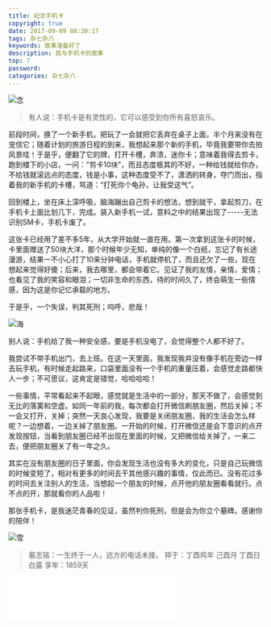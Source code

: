 ```yaml
---
title: 纪念手机卡
copyright: true
date: 2017-09-09 08:30:17
tags: 杂七杂八
keywords: 故事准备好了
description: 我与手机卡的故事
top: 7
password:
categories: 杂七杂八
---
```



![念](http://upload-images.jianshu.io/upload_images/1811036-fcc55bbcfc01cc7f.jpg?imageMogr2/auto-orient/strip%7CimageView2/2/w/1240)

> 有人说：手机卡是有灵性的，它可以感受到你所有喜怒哀乐。

前段时间，换了一个新手机，把玩了一会就把它丢弃在桌子上面，半个月来没有在宠信它；随着计划的旅游日程的到来，我想起来那个新的手机，毕竟我要带你去拍风景哇！于是乎，便翻了它的牌，打开卡槽，奔溃，迷你卡；意味着我得去剪卡，跑到楼下的小店，一问："剪卡10块"，而且态度极其的不好，一种给钱就给你办，不给钱就滚远点的态度，钱是小事，这种态度受不了，潇洒的转身，夺门而出，指着我的新手机的卡槽，骂道：“打死你个龟孙，让我受这气”。

回到楼上，坐在床上深呼吸，脑海蹦出自己剪卡的想法，想到就干，拿起剪刀，在手机卡上面比划几下，完成。装入新手机一试，意料之中的结果出现了-----无法识别SM卡，手机卡废了。

这张卡已经用了差不多5年，从大学开始就一直在用。第一次拿到这张卡的时候，卡里面赠送了50块大洋，那个时候年少无知，单纯的像一个白纸，忘记了有长途漫游，结果一不小心打了10来分钟电话，手机就停机了，而且还欠了一些，现在想起来觉得好傻；后来，我去哪里，都会带着它。见证了我的友情，亲情，爱情；也看见了我的笑容和眼泪；一切非生命的东西，待的时间久了，终会萌生一些情感，因为这是你记忆承载的地方。
   
于是乎，一个失误，判其死刑；呜呼，悲哉！


![海](http://upload-images.jianshu.io/upload_images/1811036-7ec84ce8156636d0.jpg?imageMogr2/auto-orient/strip%7CimageView2/2/w/1240)


别人说：手机给了我一种安全感，要是手机没电了，会觉得整个人都不好了。

我尝试不带手机出门，去上班。在这一天里面，我发现我并没有像手机在旁边一样去玩手机，有时候走起路来，口袋里面没有一个手机的重量压着，会感觉走路都快人一步；不可思议，这肯定是错觉，哈哈哈哈！

一些事情，平常看起来不起眼，感觉就是生活中的一部分，那天不做了，会感觉到无比的落寞和空虚。如同一年前的我，每次都会打开微信刷朋友圈，然后关掉；不一会又打开，关掉；突然一天良心发现，我要是关闭朋友圈，我的生活会怎么样呢？一边想着，一边关掉了朋友圈。一开始的时候，打开微信还是会下意识的点开发现按钮，当看到朋友圈已经不出现在里面的时候，又把微信给关掉了，一来二去，便把朋友圈关了有一年之久。

其实在没有朋友圈的日子里面，你会发现生活也没有多大的变化，只是自己玩微信的时候变短了，相对有更多的时间去干其他感兴趣的事情，仅此而已。没有花过多的时间去关注别人的生活，当想起一个朋友的时候，点开他的朋友圈看看就行。点不点的开，那就看你的人品啦！

那张手机卡，是我迷茫青春的见证，虽然判你死刑，但是会为你立个墓碑。感谢你的陪伴！




![雪](http://upload-images.jianshu.io/upload_images/1811036-e2f9c43f3fc881d0.jpg?imageMogr2/auto-orient/strip%7CimageView2/2/w/1240)

> 墓志铭：一生终于一人，远方的电话未接。
>   猝于：丁酉鸡年 己酉月 丁酉日  白露
> 享年：1859天


<div id="music163player">

   <iframe frameborder="no" border="0" marginwidth="0" marginheight="0" width=330 height=86 src="//music.163.com/outchain/player?type=2&id=22453837&auto=1&height=66"></iframe>

</div>
